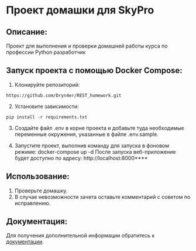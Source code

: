 # Проект домашки для SkyPro

## Описание:

Проект для выполнения и проверки домашней работы курса по профессии Python разработчик

 ## Запуск проекта с помощью Docker Compose:

1. Клонируйте репозиторий:
```
https://github.com/Dryn4er/REST_homework.git
```
2. Установите зависимости:
```
pip install -r requirements.txt
```
3. Создайте файл .env в корне проекта и добавьте туда необходимые переменные окружения, указанные в файле .env.sample.

4. Запустите проект, выполнив команду для запуска в фоновом режиме:
   docker-compose up -d
   После запуска веб-приложение будет доступно по адресу: http://localhost:8000****
## Использование:

1. Проверьте домашку.
2. В случае невозможности зачета оставьте комментарий с советом по исправлению.

## Документация:

Для получения дополнительной информации обратитесь к [документации](README.md).

